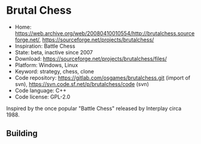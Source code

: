 # Brutal Chess

- Home: https://web.archive.org/web/20080410010554/http://brutalchess.sourceforge.net/, https://sourceforge.net/projects/brutalchess/
- Inspiration: Battle Chess
- State: beta, inactive since 2007
- Download: https://sourceforge.net/projects/brutalchess/files/
- Platform: Windows, Linux
- Keyword: strategy, chess, clone
- Code repository: https://gitlab.com/osgames/brutalchess.git (import of svn), https://svn.code.sf.net/p/brutalchess/code (svn)
- Code language: C++
- Code license: GPL-2.0

Inspired by the once popular "Battle Chess" released by Interplay circa 1988.

## Building
